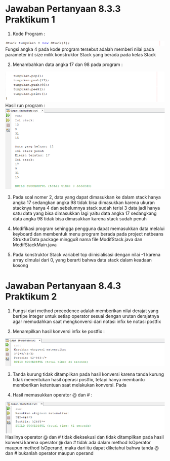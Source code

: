 # Jawaban Pertanyaan 8.3.3 Praktikum 1

1. Kode Program :
<img src = 'instansiasiStack.png'>
Fungsi angka 4 pada kode program tersebut adalah memberi nilai pada parameter int size milik konstruktor Stack yang berada pada kelas Stack

2. Menambahkan data angka 17 dan 98 pada program :
<img src = 'tambahStack.png'>
Hasil run program :
<img src = 'hasil.png'>

3. Pada soal nomer 2, data yang dapat dimasukkan ke dalam stack hanya angka 17 sedangkan angka 98 tidak bisa dimasukkan karena ukuran stacknya hanya 4 dan sebelumnya stack sudah terisi 3 data jadi hanya satu data yang bisa dimasukkan lagi yaitu data angka 17 sedangkang data angka 98 tidak bisa dimasukkan karena stack sudah penuh

4. Modifikasi program sehingga pengguna dapat memasukkan data melalui keyboard dan membentuk menu program berada pada project netbeans StrukturData package minggu8 nama file ModifStack.java dan ModifStackMain.java

5. Pada konstruktor Stack variabel top diinisialisasi dengan nilai -1 karena array dimulai dari 0, yang berarti bahwa data stack dalam keadaan kosong


# Jawaban Pertanyaan 8.4.3 Praktikum 2

1. Fungsi dari method precedence adalah memberikan nilai derajat yang bertipe integer untuk setiap operator sesuai dengan urutan derajatnya agar memudahkan saat mengkonversi dari notasi infix ke notasi postfix

2. Menampilkan hasil konversi infix ke postfix :
<img src = 'hasilKonversi.png'>

3. Tanda kurung tidak ditampilkan pada hasil konversi karena tanda kurung tidak menentukan hasil operasi postfix, tetapi hanya membantu memberikan ketentuan saat melakukan konversi. Pada 

4. Hasil memasukkan operator @ dan # :
<img src = 'operator.png'>
Hasilnya operator @ dan # tidak dieksekusi dan tidak ditampilkan pada hasil konversi karena operator @ dan # tidak ada dalam method IsOperator maupun method IsOperand, maka dari itu dapat diketahui bahwa tanda @ dan # bukanlah operator maupun operand


